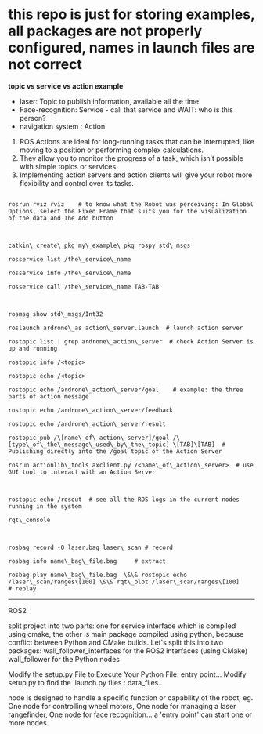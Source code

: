 # this repo is just for storing examples, all packages are not properly configured, names in launch files are not correct




**topic vs service vs action example**

+ laser: Topic to publish information, available all the time
+ Face-recognition: Service - call that service and WAIT: who is this person?
+ navigation system : Action
1. ROS Actions are ideal for long-running tasks that can be interrupted, like moving to a position or performing complex calculations.
2. They allow you to monitor the progress of a task, which isn’t possible with simple topics or services.
3. Implementing action servers and action clients will give your robot more flexibility and control over its tasks.


```

rosrun rviz rviz    # to know what the Robot was perceiving: In Global Options, select the Fixed Frame that suits you for the visualization of the data and The Add button



catkin\_create\_pkg my\_example\_pkg rospy std\_msgs    

rosservice list /the\_service\_name

rosservice info /the\_service\_name

rosservice call /the\_service\_name TAB-TAB



rosmsg show std\_msgs/Int32

roslaunch ardrone\_as action\_server.launch  # launch action server

rostopic list | grep ardrone\_action\_server  # check Action Server is up and running

rostopic info /<topic>

rostopic echo /<topic>

rostopic echo /ardrone\_action\_server/goal    # example: the three parts of action message

rostopic echo /ardrone\_action\_server/feedback

rostopic echo /ardrone\_action\_server/result

rostopic pub /\[name\_of\_action\_server]/goal /\[type\_of\_the\_message\_used\_by\_the\_topic] \[TAB]\[TAB]  # Publishing directly into the /goal topic of the Action Server

rosrun actionlib\_tools axclient.py /<name\_of\_action\_server>  # use GUI tool to interact with an Action Server



rostopic echo /rosout  # see all the ROS logs in the current nodes running in the system

rqt\_console



rosbag record -O laser.bag laser\_scan # record

rosbag info name\_bag\_file.bag     # extract

rosbag play name\_bag\_file.bag  \&\& rostopic echo /laser\_scan/ranges\[100] \&\& rqt\_plot /laser\_scan/ranges\[100]    # replay

```


---

ROS2

split project into two parts: one for service interface which is compiled using cmake, the other is main package compiled using python, because conflict between Python and CMake builds. Let's split this into two packages:
wall_follower_interfaces for the ROS2 interfaces (using CMake)
wall_follower for the Python nodes

Modify the setup.py File to Execute Your Python File: entry point…
Modify setup.py to find the .launch.py files : data_files..

node is designed to handle a specific function or capability of the robot, eg. One node for controlling wheel motors, One node for managing a laser rangefinder, One node for face recognition… a 'entry point' can start one or more nodes.
